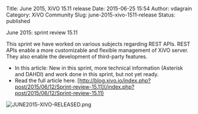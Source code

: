 Title: June 2015, XiVO 15.11 release
Date: 2015-06-25 15:54
Author: vdagrain
Category: XiVO Community
Slug: june-2015-xivo-1511-release
Status: published

June 2015: sprint review 15.11

This sprint we have worked on various subjects regarding REST APIs. REST
APIs enable a more customizable and flexible management of XiVO server.
They also enable the development of third-party features.

-   In this article: New in this sprint, more technical information
    (Asterisk and DAHDI) and work done in this sprint, but not
    yet ready.
-   Read the full article here.
    [http://blog.xivo.io/index.php?post/2015/06/12/Sprint-review-15.11](/index.php?post/2015/06/12/Sprint-review-15.11)

![JUNE2015-XIVO-RELEASED.png](/public/JUNE2015-XIVO-RELEASED.png "JUNE2015-XIVO-RELEASED.png, juin 2015")

</p>


